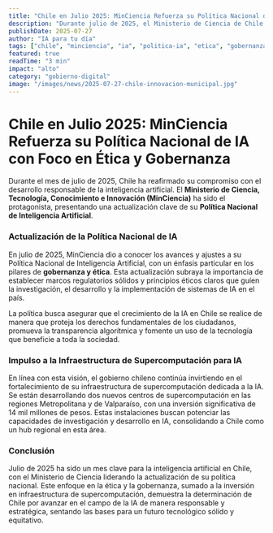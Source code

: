 ```yaml
---
title: "Chile en Julio 2025: MinCiencia Refuerza su Política Nacional de IA con Foco en Ética y Gobernanza"
description: "Durante julio de 2025, el Ministerio de Ciencia de Chile presentó una actualización de su Política Nacional de Inteligencia Artificial, enfatizando la gobernanza y las consideraciones éticas en el desarrollo de la IA en el país."
publishDate: 2025-07-27
author: "IA para tu día"
tags: ["chile", "minciencia", "ia", "politica-ia", "etica", "gobernanza", "julio-2025"]
featured: true
readTime: "3 min"
impact: "alto"
category: "gobierno-digital"
image: "/images/news/2025-07-27-chile-innovacion-municipal.jpg"
---
```


# Chile en Julio 2025: MinCiencia Refuerza su Política Nacional de IA con Foco en Ética y Gobernanza

Durante el mes de julio de 2025, Chile ha reafirmado su compromiso con el desarrollo responsable de la inteligencia artificial. El **Ministerio de Ciencia, Tecnología, Conocimiento e Innovación (MinCiencia)** ha sido el protagonista, presentando una actualización clave de su **Política Nacional de Inteligencia Artificial**.

### Actualización de la Política Nacional de IA

En julio de 2025, MinCiencia dio a conocer los avances y ajustes a su Política Nacional de Inteligencia Artificial, con un énfasis particular en los pilares de **gobernanza y ética**. Esta actualización subraya la importancia de establecer marcos regulatorios sólidos y principios éticos claros que guíen la investigación, el desarrollo y la implementación de sistemas de IA en el país.

La política busca asegurar que el crecimiento de la IA en Chile se realice de manera que proteja los derechos fundamentales de los ciudadanos, promueva la transparencia algorítmica y fomente un uso de la tecnología que beneficie a toda la sociedad.

### Impulso a la Infraestructura de Supercomputación para IA

En línea con esta visión, el gobierno chileno continúa invirtiendo en el fortalecimiento de su infraestructura de supercomputación dedicada a la IA. Se están desarrollando dos nuevos centros de supercomputación en las regiones Metropolitana y de Valparaíso, con una inversión significativa de 14 mil millones de pesos. Estas instalaciones buscan potenciar las capacidades de investigación y desarrollo en IA, consolidando a Chile como un hub regional en esta área.

### Conclusión

Julio de 2025 ha sido un mes clave para la inteligencia artificial en Chile, con el Ministerio de Ciencia liderando la actualización de su política nacional. Este enfoque en la ética y la gobernanza, sumado a la inversión en infraestructura de supercomputación, demuestra la determinación de Chile por avanzar en el campo de la IA de manera responsable y estratégica, sentando las bases para un futuro tecnológico sólido y equitativo.
